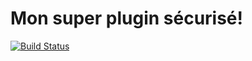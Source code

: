 # Mon super plugin sécurisé!
[![Build Status](https://travis-ci.org/labodudev/wordpress_validator_test.svg?branch=master)](https://travis-ci.org/labodudev/wordpress_validator_test)
